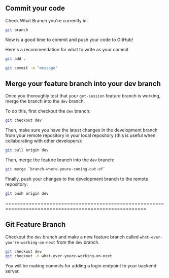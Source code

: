 
## Commit your code
Check What Branch you're currently in:
```bash
git branch
```

Now is a good time to commit and push your code to GitHub!

Here's a recommendation for what to write as your commit
```bash
git add .

git commit -m "message"
```

## Merge your feature branch into your dev branch

Once you thoroughly test that your `get-session` feature branch is working,
merge the branch into the `dev` branch.

To do this, first checkout the `dev` branch:

```bash
git checkout dev
```

Then, make sure you have the latest changes in the development branch from
your remote repository in your local repository (this is useful when
collaborating with other developers):

```bash
git pull origin dev
```

Then, merge the feature branch into the `dev` branch:

```bash
git merge `branch-where-youre-coming-out-of`
```

Finally, push your changes to the development branch to the remote repository:

```bash
git push origin dev
```


======================================================================================================


##  Git Feature Branch

Checkout the `dev` branch and make a new feature branch called `what-ever-you're-working-on-next` from the
`dev` branch.

```bash
git checkout dev
git checkout -b what-ever-youre-working-on-next
```


You will be making commits for adding a login endpoint to your backend
server.
